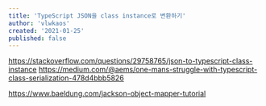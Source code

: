 ```yaml
---
title: 'TypeScript JSON을 class instance로 변환하기'
author: 'vlwkaos'
created: '2021-01-25'
published: false
---
```


https://stackoverflow.com/questions/29758765/json-to-typescript-class-instance
https://medium.com/@aems/one-mans-struggle-with-typescript-class-serialization-478d4bbb5826


https://www.baeldung.com/jackson-object-mapper-tutorial